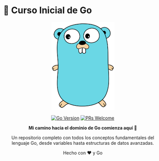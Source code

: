 # 🚀 Curso Inicial de Go

<div align="center">
  <img src="https://raw.githubusercontent.com/golang-samples/gopher-vector/master/gopher.svg" width="200" alt="Go Gopher">
  
  [![Go Version](https://img.shields.io/badge/Go-1.25+-00ADD8?style=for-the-badge&logo=go)](https://golang.org/doc/install)
  [![PRs Welcome](https://img.shields.io/badge/PRs-welcome-brightgreen.svg?style=for-the-badge)](http://makeapullrequest.com)
  
  **Mi camino hacia el dominio de Go comienza aquí** 🎯
  
  Un repositorio completo con todos los conceptos fundamentales del lenguaje Go,
  desde variables hasta estructuras de datos avanzadas.
</div>

<div align="center">
  
  Hecho con ❤️ y Go
  
</div>